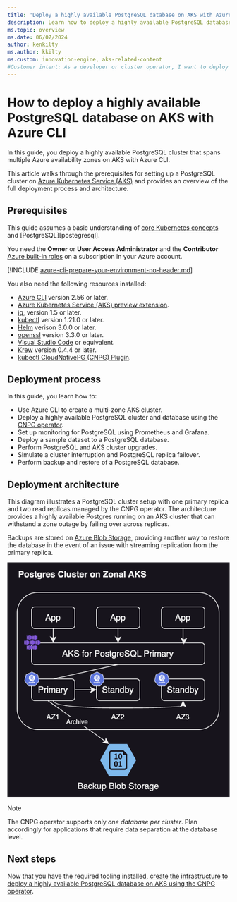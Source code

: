 ```yaml
---
title: 'Deploy a highly available PostgreSQL database on AKS with Azure CLI'
description: Learn how to deploy a highly available PostgreSQL database on AKS using the CloudNativePG operator.
ms.topic: overview
ms.date: 06/07/2024
author: kenkilty
ms.author: kkilty
ms.custom: innovation-engine, aks-related-content
#Customer intent: As a developer or cluster operator, I want to deploy a highly available PostgreSQL database on AKS so I can see how to run a stateful database workload using the managed Kubernetes service in Azure.
---
```

# How to deploy a highly available PostgreSQL database on AKS with Azure CLI

In this guide, you deploy a highly available PostgreSQL cluster that spans multiple Azure availability zones on AKS with Azure CLI.

This article walks through the prerequisites for setting up a PostgreSQL cluster on [Azure Kubernetes Service (AKS)][what-is-aks] and provides an overview of the full deployment process and architecture.

## Prerequisites

This guide assumes a basic understanding of [core Kubernetes concepts][core-kubernetes-concepts] and [PostgreSQL][postegresql].

You need the **Owner** or **User Access Administrator** and the **Contributor** [Azure built-in roles][azure-roles] on a subscription in your Azure account.

[!INCLUDE [azure-cli-prepare-your-environment-no-header.md](~/reusable-content/azure-cli/azure-cli-prepare-your-environment-no-header.md)]

You also need the following resources installed:

- [Azure CLI](/cli/azure/install-azure-cli) version 2.56 or later.
- [Azure Kubernetes Service (AKS) preview extension][aks-preview].
- [jq][jq], version 1.5 or later.
- [kubectl][install-kubectl] version 1.21.0 or later.
- [Helm][install-helm] verison 3.0.0 or later.
- [openssl][install-openssl] version 3.3.0 or later.
- [Visual Studio Code][install-vscode] or equivalent.
- [Krew][install-krew] version 0.4.4 or later.
- [kubectl CloudNativePG (CNPG) Plugin][cnpg-plugin].

## Deployment process

In this guide, you learn how to:

- Use Azure CLI to create a multi-zone AKS cluster.
- Deploy a highly available PostgreSQL cluster and database using the [CNPG operator][cnpg-plugin].
- Set up monitoring for PostgreSQL using Prometheus and Grafana.
- Deploy a sample dataset to a PostgreSQL database.
- Perform PostgreSQL and AKS cluster upgrades.
- Simulate a cluster interruption and PostgreSQL replica failover.
- Perform backup and restore of a PostgreSQL database.

## Deployment architecture

This diagram illustrates a PostgreSQL cluster setup with one primary replica and two read replicas managed by the CNPG operator. The architecture provides a highly available Postgres running on an AKS cluster that can withstand a zone outage by failing over across replicas.

Backups are stored on [Azure Blob Storage](/azure/storage/blobs/), providing another way to restore the database in the event of an issue with streaming replication from the primary replica.

![AKS CNPG Architecture](./media/postgresql-ha-overview/aks-cnpg-arch.png)

> [!NOTE]
> The CNPG operator supports only *one database per cluster*. Plan accordingly for applications that require data separation at the database level.



## Next steps

Now that you have the required tooling installed,  [create the infrastructure to deploy a highly available PostgreSQL database on AKS using the CNPG operator][create-infrastructure].

<!-- LINKS -->
[what-is-aks]: ./what-is-aks.md
[postgresql]: https://www.postgresql.org/
[core-kubernetes-concepts]: ./concepts-clusters-workloads.md
[azure-roles]: ../role-based-access-control/built-in-roles.md
[aks-preview]: ./draft.md#install-the-aks-preview-azure-cli-extension
[jq]: https://jqlang.github.io/jq/
[install-kubectl]: https://kubernetes.io/docs/tasks/tools/install-kubectl/
[install-helm]: https://helm.sh/docs/intro/install/
[install-openssl]: https://www.openssl.org/
[install-vscode]: https://code.visualstudio.com/Download
[install-krew]: https://krew.sigs.k8s.io/
[cnpg-plugin]: https://cloudnative-pg.io/documentation/current/kubectl-plugin/#using-krew
[create-infrastructure]: ./create-postgresql-ha.md